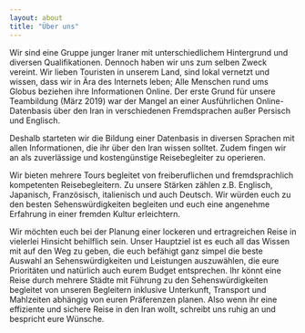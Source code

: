 ```yaml
---
layout: about
title: "Über uns"
---
```


Wir sind eine Gruppe junger Iraner mit unterschiedlichem Hintergrund und diversen Qualifikationen. Dennoch haben wir uns zum selben Zweck vereint. Wir lieben Touristen in unserem Land, sind lokal vernetzt und wissen, dass wir in Ära des Internets leben; Alle Menschen rund ums Globus beziehen ihre Informationen Online. Der erste Grund für unsere Teambildung (März 2019) war der Mangel an einer Ausführlichen Online-Datenbasis über den Iran in verschiedenen Fremdsprachen außer Persisch und Englisch. 

Deshalb starteten wir die Bildung einer Datenbasis in diversen Sprachen mit allen Informationen, die ihr über den Iran wissen solltet. Zudem fingen wir an als zuverlässige und kostengünstige Reisebegleiter zu operieren.

Wir bieten mehrere Tours begleitet von freiberuflichen und fremdsprachlich kompetenten Reisebegleitern. Zu unsere Stärken zählen z.B. Englisch, Japanisch, Französisch, italienisch und auch Deutsch. Wir würden euch zu den besten Sehenswürdigkeiten begleiten und euch eine angenehme Erfahrung in einer fremden Kultur erleichtern.

Wir möchten euch bei der Planung einer lockeren und ertragreichen Reise in vielerlei Hinsicht behilflich sein. Unser Hauptziel ist es euch all das Wissen mit auf den Weg zu geben, die euch befähigt ganz simpel die beste Auswahl an Sehenswürdigkeiten und Leistungen auszuwählen, die eure Prioritäten und natürlich auch eurem Budget entsprechen. Ihr könnt eine Reise durch mehrere Städte mit Führung zu den Sehenswürdigkeiten begleitet von unseren Begleitern inklusive Unterkunft, Transport und Mahlzeiten abhängig von euren Präferenzen planen. Also wenn ihr eine effiziente und sichere Reise in den Iran wollt, schreibt uns ruhig an und bespricht eure Wünsche.